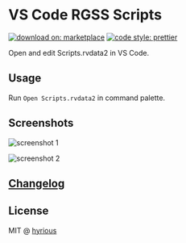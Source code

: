 # VS Code RGSS Scripts

[![download on: marketplace](https://img.shields.io/visual-studio-marketplace/v/hyrious.vscode-rgss-scripts?style=flat-square&label=version)](https://marketplace.visualstudio.com/items?itemName=hyrious.vscode-rgss-scripts)
[![code style: prettier](https://img.shields.io/badge/code_style-prettier-ff69b4.svg?style=flat-square)](https://github.com/prettier/prettier)

Open and edit Scripts.rvdata2 in VS Code.

## Usage

Run `Open Scripts.rvdata2` in command palette.

## Screenshots

![screenshot 1](https://github.com/rrnide/vscode-rgss-scripts/assets/8097890/733679d7-406b-4787-aa1b-8ef215a66845)

![screenshot 2](https://github.com/rrnide/vscode-rgss-scripts/assets/8097890/39b59118-e0c8-45f3-8918-5e76cb8541b6)

## [Changelog](./CHANGELOG.md)

## License

MIT @ [hyrious](https://github.com/hyrious)
